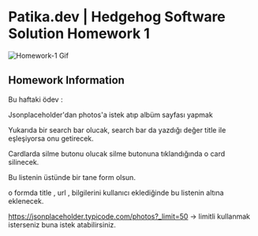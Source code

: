 # Patika.dev | Hedgehog Software Solution Homework 1

![Homework-1 Gif](https://media.giphy.com/media/dfKTZRLElQ88oYjnXo/giphy.gif)
## Homework Information

Bu haftaki ödev :  
 
Jsonplaceholder'dan photos'a istek atıp albüm sayfası yapmak 

Yukarıda bir search bar olucak, search bar da yazdığı değer title ile eşleşiyorsa onu getirecek.

Cardlarda silme butonu olucak silme butonuna tıklandığında o card silinecek.
 
Bu listenin üstünde bir tane form olsun. 
 
o formda title , url , bilgilerini kullanıcı eklediğinde bu listenin altına eklenecek.

https://jsonplaceholder.typicode.com/photos?_limit=50 -> limitli kullanmak isterseniz buna istek atabilirsiniz.